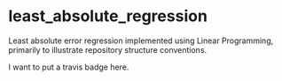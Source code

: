 # least_absolute_regression
Least absolute error regression implemented using Linear Programming, primarily to illustrate repository structure conventions.

I want to put a travis badge here.
